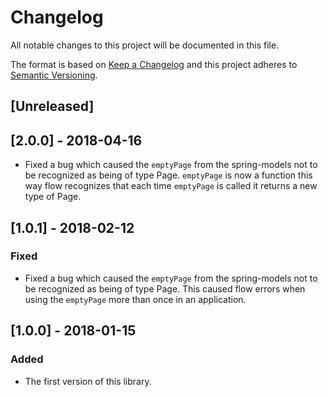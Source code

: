 # Changelog
All notable changes to this project will be documented in this file.

The format is based on [Keep a Changelog](http://keepachangelog.com/en/1.0.0/)
and this project adheres to [Semantic Versioning](http://semver.org/spec/v2.0.0.html).

## [Unreleased]

## [2.0.0] - 2018-04-16
- Fixed a bug which caused the `emptyPage` from the spring-models not
to be recognized as being of type Page<T>. `emptyPage` is now a function
this way flow recognizes that each time `emptyPage` is called it returns 
a new type of Page.

## [1.0.1] - 2018-02-12

### Fixed
- Fixed a bug which caused the `emptyPage` from the spring-models not
to be recognized as being of type Page<T>. This caused flow errors when
using the `emptyPage` more than once in an application.

## [1.0.0] - 2018-01-15

### Added
- The first version of this library.
